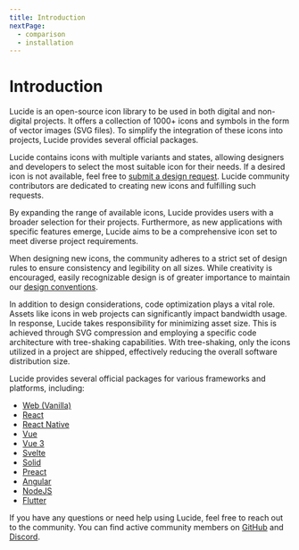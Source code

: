 ```yaml
---
title: Introduction
nextPage:
  - comparison
  - installation
---
```


# Introduction

Lucide is an open-source icon library to be used in both digital and non-digital projects. It offers a collection of 1000+ icons and symbols in the form of vector images (SVG files). To simplify the integration of these icons into projects, Lucide provides several official packages.

Lucide contains icons with multiple variants and states, allowing designers and developers to select the most suitable icon for their needs. If a desired icon is not available, feel free to [submit a design request](https://github.com/lucide-icons/lucide/issues/new?assignees=&labels=%F0%9F%99%8C+icon+request&projects=&template=icon_request.md). Lucide community contributors are dedicated to creating new icons and fulfilling such requests.

By expanding the range of available icons, Lucide provides users with a broader selection for their projects. Furthermore, as new applications with specific features emerge, Lucide aims to be a comprehensive icon set to meet diverse project requirements.

When designing new icons, the community adheres to a strict set of design rules to ensure consistency and legibility on all sizes. While creativity is encouraged, easily recognizable design is of greater importance to maintain our [design conventions](https://lucide.dev/docs/icon-design-guide).

In addition to design considerations, code optimization plays a vital role. Assets like icons in web projects can significantly impact bandwidth usage. In response, Lucide takes responsibility for minimizing asset size. This is achieved through SVG compression and employing a specific code architecture with tree-shaking capabilities. With tree-shaking, only the icons utilized in a project are shipped, effectively reducing the overall software distribution size.

Lucide provides several official packages for various frameworks and platforms, including:
- [Web (Vanilla)](https://lucide.dev/docs/lucide)
- [React](https://lucide.dev/docs/lucide-react)
- [React Native](https://lucide.dev/docs/lucide-react-native)
- [Vue](https://lucide.dev/docs/lucide-vue)
- [Vue 3](https://lucide.dev/docs/lucide-vue-next)
- [Svelte](https://lucide.dev/docs/lucide-svelte)
- [Solid](https://lucide.dev/docs/lucide-solid)
- [Preact](https://lucide.dev/docs/lucide-preact)
- [Angular](https://lucide.dev/docs/lucide-angular)
- [NodeJS](https://lucide.dev/docs/lucide-static#nodejs)
- [Flutter](https://lucide.dev/docs/lucide-flutter)

If you have any questions or need help using Lucide, feel free to reach out to the community. You can find active community members on [GitHub](https://github.com/lucide-icons/lucide) and [Discord](https://discord.gg/EH6nSts).


